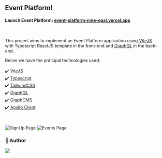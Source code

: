 ## Event Platform!

#### Launch Event Platform: [event-platform-nine-opal.vercel.app](https://event-platform-nine-opal.vercel.app)

<br>

This project aims to implement an Event Platform application using [ViteJS](https://vitejs.dev/) with Typescript ReactJS template in the front-end and [GraphQL](https://graphql.org/) in the back-end.

Below we have the principal technologies used: <br><br>
:heavy_check_mark: [ViteJS](https://vitejs.dev/)<br>
:heavy_check_mark: [Typescript](https://www.typescriptlang.org/)<br>
:heavy_check_mark: [TailwindCSS](https://tailwindcss.com/)<br>
:heavy_check_mark: [GraphQL](https://graphql.org/)<br>
:heavy_check_mark: [GraphCMS](https://app.graphcms.com/)<br>
:heavy_check_mark: [Apollo Client](https://github.com/apollographql/)<br>

<br>

![SignUp Page](https://user-images.githubusercontent.com/20467588/178585202-c71213c8-ac76-4e2e-9080-93d119f8175c.png)
![Events Page](https://user-images.githubusercontent.com/20467588/178585215-a9fe2963-329e-4a11-908a-c42f0f1dfc63.png)

### :bust_in_silhouette: Author

<a href="http://www.linkedin.com/in/pmarcosfelipe" target="_blank">
  <img src="https://img.shields.io/badge/LinkedIn-0077B5?style=for-the-badge&logo=linkedin&logoColor=white"/>
</a>
